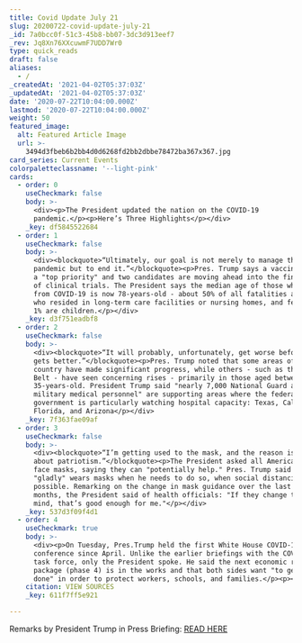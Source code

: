 ```yaml
---
title: Covid Update July 21
slug: 20200722-covid-update-july-21
_id: 7a0bcc0f-51c3-45b8-bb07-3dc3d913eef7
_rev: Jq8Xn76XXcuwmF7UDD7Wr0
type: quick_reads
draft: false
aliases:
  - /
_createdAt: '2021-04-02T05:37:03Z'
_updatedAt: '2021-04-02T05:37:03Z'
date: '2020-07-22T10:04:00.000Z'
lastmod: '2020-07-22T10:04:00.000Z'
weight: 50
featured_image:
  alt: Featured Article Image
  url: >-
    3494d3fbeb6b2bb4d0d6268fd2bb2dbbe78472ba367x367.jpg
card_series: Current Events
colorpaletteclassname: '--light-pink'
cards:
  - order: 0
    useCheckmark: false
    body: >-
      <div><p>The President updated the nation on the COVID-19
      pandemic.</p><p>Here’s Three Highlights</p></div>
    _key: df5845522684
  - order: 1
    useCheckmark: false
    body: >-
      <div><blockquote>“Ultimately, our goal is not merely to manage the
      pandemic but to end it.”</blockquote><p>Pres. Trump says a vaccine remains
      a "top priority" and two candidates are moving ahead into the final stage
      of clinical trials. The President says the median age of those who died
      from COVID-19 is now 78-years-old - about 50% of all fatalities are those
      who resided in long-term care facilities or nursing homes, and fewer than
      1% are children.</p></div>
    _key: d3f751eadbf8
  - order: 2
    useCheckmark: false
    body: >-
      <div><blockquote>“It will probably, unfortunately, get worse before it
      gets better.”</blockquote><p>Pres. Trump noted that some areas of the
      country have made significant progress, while others - such as the Sun
      Belt - have seen concerning rises - primarily in those aged between 18 to
      35-years-old. President Trump said "nearly 7,000 National Guard and
      military medical personnel" are supporting areas where the federal
      government is particularly watching hospital capacity: Texas, California,
      Florida, and Arizona</p></div>
    _key: 7f363fae09af
  - order: 3
    useCheckmark: false
    body: >-
      <div><blockquote>“I’m getting used to the mask, and the reason is — think
      about patriotism.”</blockquote><p>The President asked all Americans to use
      face masks, saying they can "potentially help." Pres. Trump said he
      "gladly" wears masks when he needs to do so, when social distancing is not
      possible. Remarking on the change in mask guidance over the last several
      months, the President said of health officials: "If they change their
      mind, that’s good enough for me."</p></div>
    _key: 537d3f09f4d1
  - order: 4
    useCheckmark: true
    body: >-
      <div><p>On Tuesday, Pres.Trump held the first White House COVID-19 news
      conference since April. Unlike the earlier briefings with the COVID-19
      task force, only the President spoke. He said the next economic relief
      package (phase 4) is in the works and that both sides want "to get it
      done" in order to protect workers, schools, and families.</p><p></p></div>
    citation: VIEW SOURCES
    _key: 611f7ff5e921

---
```

Remarks by President Trump in Press Briefing: [READ HERE](https://www.whitehouse.gov/briefings-statements/remarks-president-trump-press-briefing-072120/)